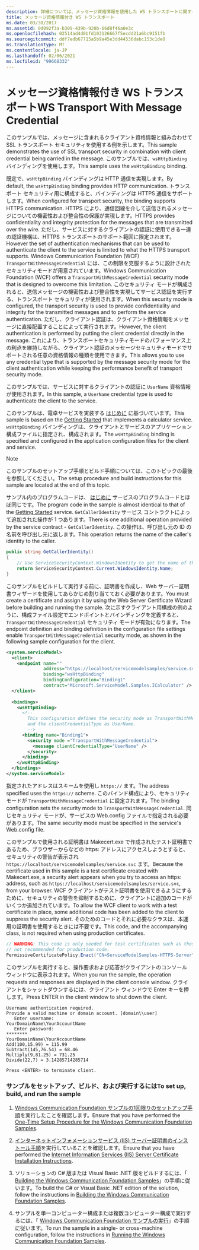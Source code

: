 ```yaml
---
description: 詳細については、メッセージ資格情報を使用した WS トランスポートに関するページをご覧ください。
title: メッセージ資格情報付き WS トランスポート
ms.date: 03/30/2017
ms.assetid: 0d092f3a-b309-439b-920b-66d8f46a0e3c
ms.openlocfilehash: 02514ad4d0bfd103126667f5ecdd21a6bc9151fb
ms.sourcegitcommit: ddf7edb67715a5b9a45e3dd44536dabc153c1de0
ms.translationtype: MT
ms.contentlocale: ja-JP
ms.lasthandoff: 02/06/2021
ms.locfileid: "99668332"
---
```

# <a name="ws-transport-with-message-credential"></a><span data-ttu-id="41336-103">メッセージ資格情報付き WS トランスポート</span><span class="sxs-lookup"><span data-stu-id="41336-103">WS Transport With Message Credential</span></span>

<span data-ttu-id="41336-104">このサンプルでは、メッセージに含まれるクライアント資格情報と組み合わせて SSL トランスポート セキュリティを使用する例を示します。</span><span class="sxs-lookup"><span data-stu-id="41336-104">This sample demonstrates the use of SSL transport security in combination with client credential being carried in the message.</span></span> <span data-ttu-id="41336-105">このサンプルでは、`wsHttpBinding` バインディングを使用します。</span><span class="sxs-lookup"><span data-stu-id="41336-105">This sample uses the `wsHttpBinding` binding.</span></span>  
  
 <span data-ttu-id="41336-106">既定で、`wsHttpBinding` バインディングは HTTP 通信を実現します。</span><span class="sxs-lookup"><span data-stu-id="41336-106">By default, the `wsHttpBinding` binding provides HTTP communication.</span></span> <span data-ttu-id="41336-107">トランスポート セキュリティ用に構成すると、バインディングは HTTPS 通信をサポートします。</span><span class="sxs-lookup"><span data-stu-id="41336-107">When configured for transport security, the binding supports HTTPS communication.</span></span> <span data-ttu-id="41336-108">HTTPS により、通信回線を介して送信されるメッセージについての機密性および整合性の保護が実現します。</span><span class="sxs-lookup"><span data-stu-id="41336-108">HTTPS provides confidentiality and integrity protection for the messages that are transmitted over the wire.</span></span> <span data-ttu-id="41336-109">ただし、サービスに対するクライアントの認証に使用できる一連の認証機構は、HTTPS トランスポートのサポート範囲に限定されます。</span><span class="sxs-lookup"><span data-stu-id="41336-109">However the set of authentication mechanisms that can be used to authenticate the client to the service is limited to what the HTTPS transport supports.</span></span> <span data-ttu-id="41336-110">Windows Communication Foundation (WCF) `TransportWithMessageCredential` には、この制限を克服するように設計されたセキュリティモードが用意されています。</span><span class="sxs-lookup"><span data-stu-id="41336-110">Windows Communication Foundation (WCF) offers a `TransportWithMessageCredential` security mode that is designed to overcome this limitation.</span></span> <span data-ttu-id="41336-111">このセキュリティ モードが構成されると、送信メッセージの機密性および整合性を実現してサービス認証を実行する、トランスポート セキュリティが使用されます。</span><span class="sxs-lookup"><span data-stu-id="41336-111">When this security mode is configured, the transport security is used to provide confidentiality and integrity for the transmitted messages and to perform the service authentication.</span></span> <span data-ttu-id="41336-112">ただし、クライアント認証は、クライアント資格情報をメッセージに直接配置することによって実行されます。</span><span class="sxs-lookup"><span data-stu-id="41336-112">However, the client authentication is performed by putting the client credential directly in the message.</span></span> <span data-ttu-id="41336-113">これにより、トランスポートセキュリティモードのパフォーマンス上の利点を維持しながら、クライアント認証のメッセージセキュリティモードでサポートされる任意の資格情報の種類を使用できます。</span><span class="sxs-lookup"><span data-stu-id="41336-113">This allows you to use any credential type that is supported by the message security mode for the client authentication while keeping the performance benefit of transport security mode.</span></span>  
  
 <span data-ttu-id="41336-114">このサンプルでは、サービスに対するクライアントの認証に `UserName` 資格情報が使用されます。</span><span class="sxs-lookup"><span data-stu-id="41336-114">In this sample, a `UserName` credential type is used to authenticate the client to the service.</span></span>  
  
 <span data-ttu-id="41336-115">このサンプルは、電卓サービスを実装する [はじめに](getting-started-sample.md) に基づいています。</span><span class="sxs-lookup"><span data-stu-id="41336-115">This sample is based on the [Getting Started](getting-started-sample.md) that implements a calculator service.</span></span> <span data-ttu-id="41336-116">`wsHttpBinding` バインディングは、クライアントとサービスのアプリケーション構成ファイルに指定され、構成されます。</span><span class="sxs-lookup"><span data-stu-id="41336-116">The `wsHttpBinding` binding is specified and configured in the application configuration files for the client and service.</span></span>  
  
> [!NOTE]
> <span data-ttu-id="41336-117">このサンプルのセットアップ手順とビルド手順については、このトピックの最後を参照してください。</span><span class="sxs-lookup"><span data-stu-id="41336-117">The setup procedure and build instructions for this sample are located at the end of this topic.</span></span>  
  
 <span data-ttu-id="41336-118">サンプル内のプログラムコードは、 [はじめに](getting-started-sample.md) サービスのプログラムコードとほぼ同じです。</span><span class="sxs-lookup"><span data-stu-id="41336-118">The program code in the sample is almost identical to that of the [Getting Started](getting-started-sample.md) service.</span></span> <span data-ttu-id="41336-119">`GetCallerIdentity` サービス コントラクトによって追加された操作が 1 つあります。</span><span class="sxs-lookup"><span data-stu-id="41336-119">There is one additional operation provided by the service contract - `GetCallerIdentity`.</span></span> <span data-ttu-id="41336-120">この操作は、呼び出し元の ID の名前を呼び出し元に返します。</span><span class="sxs-lookup"><span data-stu-id="41336-120">This operation returns the name of the caller's identity to the caller.</span></span>  

```csharp
public string GetCallerIdentity()  
{  
    // Use ServiceSecurityContext.WindowsIdentity to get the name of the caller.  
    return ServiceSecurityContext.Current.WindowsIdentity.Name;  
}  
```

 <span data-ttu-id="41336-121">このサンプルをビルドして実行する前に、証明書を作成し、Web サーバー証明書ウィザードを使用してあらかじめ割り当てておく必要があります。</span><span class="sxs-lookup"><span data-stu-id="41336-121">You must create a certificate and assign it by using the Web Server Certificate Wizard before building and running the sample.</span></span> <span data-ttu-id="41336-122">次に示すクライアント用構成の例のように、構成ファイル設定でエンドポイントとバインディングを定義すると、`TransportWithMessageCredential` セキュリティ モードが有効になります。</span><span class="sxs-lookup"><span data-stu-id="41336-122">The endpoint definition and binding definition in the configuration file settings enable `TransportWithMessageCredential` security mode, as shown in the following sample configuration for the client.</span></span>  
  
```xml  
<system.serviceModel>  
  <client>  
    <endpoint name=""  
              address="https://localhost/servicemodelsamples/service.svc"
              binding="wsHttpBinding"
              bindingConfiguration="Binding1"
              contract="Microsoft.ServiceModel.Samples.ICalculator" />  
  </client>  
  
  <bindings>  
    <wsHttpBinding>  
      <!--   
        This configuration defines the security mode as TransportWithMessageCredential.  
        and the clientCredentialType as UserName.  
        -->  
      <binding name="Binding1">  
        <security mode ="TransportWithMessageCredential">  
          <message clientCredentialType="UserName" />  
        </security>  
      </binding>  
    </wsHttpBinding>  
  </bindings>  
</system.serviceModel>  
```  
  
 <span data-ttu-id="41336-123">指定されたアドレスはスキームを使用し `https://` ます。</span><span class="sxs-lookup"><span data-stu-id="41336-123">The address specified uses the `https://` scheme.</span></span> <span data-ttu-id="41336-124">このバインド構成により、セキュリティ モードが `TransportWithMessageCredential` に設定されます。</span><span class="sxs-lookup"><span data-stu-id="41336-124">The binding configuration sets the security mode to `TransportWithMessageCredential`.</span></span> <span data-ttu-id="41336-125">同じセキュリティ モードが、サービスの Web.config ファイルで指定される必要があります。</span><span class="sxs-lookup"><span data-stu-id="41336-125">The same security mode must be specified in the service's Web.config file.</span></span>  
  
 <span data-ttu-id="41336-126">このサンプルで使用される証明書は Makecert.exe で作成されたテスト証明書であるため、ブラウザーからなどの https: アドレスにアクセスしようとすると、セキュリティの警告が表示され  `https://localhost/servicemodelsamples/service.svc` ます。</span><span class="sxs-lookup"><span data-stu-id="41336-126">Because the certificate used in this sample is a test certificate created with Makecert.exe, a security alert appears when you try to access an https: address, such as  `https://localhost/servicemodelsamples/service.svc`, from your browser.</span></span> <span data-ttu-id="41336-127">WCF クライアントがテスト証明書を使用できるようにするために、セキュリティの警告を抑制するために、クライアントに追加のコードがいくつか追加されています。</span><span class="sxs-lookup"><span data-stu-id="41336-127">To allow the WCF client to work with a test certificate in place, some additional code has been added to the client to suppress the security alert.</span></span> <span data-ttu-id="41336-128">そのためのコードとそれに必要なクラスは、本運用の証明書を使用するときには不要です。</span><span class="sxs-lookup"><span data-stu-id="41336-128">This code, and the accompanying class, is not required when using production certificates.</span></span>  

```csharp
// WARNING: This code is only needed for test certificates such as those created by makecert. It is
// not recommended for production code.  
PermissiveCertificatePolicy.Enact("CN=ServiceModelSamples-HTTPS-Server");  
```
  
 <span data-ttu-id="41336-129">このサンプルを実行すると、操作要求および応答がクライアントのコンソール ウィンドウに表示されます。</span><span class="sxs-lookup"><span data-stu-id="41336-129">When you run the sample, the operation requests and responses are displayed in the client console window.</span></span> <span data-ttu-id="41336-130">クライアントをシャットダウンするには、クライアント ウィンドウで Enter キーを押します。</span><span class="sxs-lookup"><span data-stu-id="41336-130">Press ENTER in the client window to shut down the client.</span></span>  
  
```console  
Username authentication required.  
Provide a valid machine or domain account. [domain\\user]  
   Enter username:
YourDomainName\YourAccountName  
   Enter password:
********  
YourDomainName\YourAccountName  
Add(100,15.99) = 115.99  
Subtract(145,76.54) = 68.46  
Multiply(9,81.25) = 731.25  
Divide(22,7) = 3.14285714285714  
  
Press <ENTER> to terminate client.  
```  
  
### <a name="to-set-up-build-and-run-the-sample"></a><span data-ttu-id="41336-131">サンプルをセットアップ、ビルド、および実行するには</span><span class="sxs-lookup"><span data-stu-id="41336-131">To set up, build, and run the sample</span></span>  
  
1. <span data-ttu-id="41336-132">[Windows Communication Foundation サンプルの1回限りのセットアップ手順](one-time-setup-procedure-for-the-wcf-samples.md)を実行したことを確認します。</span><span class="sxs-lookup"><span data-stu-id="41336-132">Ensure that you have performed the [One-Time Setup Procedure for the Windows Communication Foundation Samples](one-time-setup-procedure-for-the-wcf-samples.md).</span></span>  
  
2. <span data-ttu-id="41336-133">[インターネットインフォメーションサービス (IIS) サーバー証明書のインストール手順](iis-server-certificate-installation-instructions.md)を実行していることを確認します。</span><span class="sxs-lookup"><span data-stu-id="41336-133">Ensure that you have performed the [Internet Information Services (IIS) Server Certificate Installation Instructions](iis-server-certificate-installation-instructions.md).</span></span>  
  
3. <span data-ttu-id="41336-134">ソリューションの C# 版または Visual Basic .NET 版をビルドするには、「 [Building the Windows Communication Foundation Samples](building-the-samples.md)」の手順に従います。</span><span class="sxs-lookup"><span data-stu-id="41336-134">To build the C# or Visual Basic .NET edition of the solution, follow the instructions in [Building the Windows Communication Foundation Samples](building-the-samples.md).</span></span>  
  
4. <span data-ttu-id="41336-135">サンプルを単一コンピューター構成または複数コンピューター構成で実行するには、「 [Windows Communication Foundation サンプルの実行](running-the-samples.md)」の手順に従います。</span><span class="sxs-lookup"><span data-stu-id="41336-135">To run the sample in a single- or cross-machine configuration, follow the instructions in [Running the Windows Communication Foundation Samples](running-the-samples.md).</span></span>  
